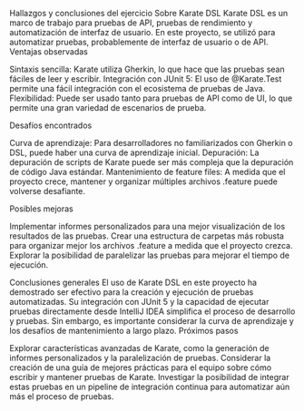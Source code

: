 Hallazgos y conclusiones del ejercicio
Sobre Karate DSL
Karate DSL es un marco de trabajo para pruebas de API, pruebas de rendimiento y automatización de interfaz de usuario. En este proyecto, se utilizó para automatizar pruebas, probablemente de interfaz de usuario o de API.
Ventajas observadas

Sintaxis sencilla: Karate utiliza Gherkin, lo que hace que las pruebas sean fáciles de leer y escribir.
Integración con JUnit 5: El uso de @Karate.Test permite una fácil integración con el ecosistema de pruebas de Java.
Flexibilidad: Puede ser usado tanto para pruebas de API como de UI, lo que permite una gran variedad de escenarios de prueba.

Desafíos encontrados

Curva de aprendizaje: Para desarrolladores no familiarizados con Gherkin o DSL, puede haber una curva de aprendizaje inicial.
Depuración: La depuración de scripts de Karate puede ser más compleja que la depuración de código Java estándar.
Mantenimiento de feature files: A medida que el proyecto crece, mantener y organizar múltiples archivos .feature puede volverse desafiante.

Posibles mejoras

Implementar informes personalizados para una mejor visualización de los resultados de las pruebas.
Crear una estructura de carpetas más robusta para organizar mejor los archivos .feature a medida que el proyecto crezca.
Explorar la posibilidad de paralelizar las pruebas para mejorar el tiempo de ejecución.

Conclusiones generales
El uso de Karate DSL en este proyecto ha demostrado ser efectivo para la creación y ejecución de pruebas automatizadas. Su integración con JUnit 5 y la capacidad de ejecutar pruebas directamente desde IntelliJ IDEA simplifica el proceso de desarrollo y pruebas. Sin embargo, es importante considerar la curva de aprendizaje y los desafíos de mantenimiento a largo plazo.
Próximos pasos

Explorar características avanzadas de Karate, como la generación de informes personalizados y la paralelización de pruebas.
Considerar la creación de una guía de mejores prácticas para el equipo sobre cómo escribir y mantener pruebas de Karate.
Investigar la posibilidad de integrar estas pruebas en un pipeline de integración continua para automatizar aún más el proceso de pruebas.
